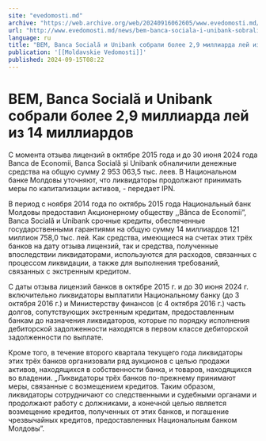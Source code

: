 ```yaml
---
site: "evedomosti.md"
archive: "https://web.archive.org/web/20240916062605/www.evedomosti.md/news/bem-banca-sociala-i-unibank-sobrali-bolee-29-milliarda-lej-i"
url: "http://www.evedomosti.md/news/bem-banca-sociala-i-unibank-sobrali-bolee-29-milliarda-lej-i"
language: ru
title: "BEM, Banca Socială и Unibank собрали более 2,9 миллиарда лей из 14 миллиардов"
publication: '[[Moldavskie Vedomosti]]'
published: 2024-09-15T08:22
---
```


# BEM, Banca Socială и Unibank собрали более 2,9 миллиарда лей из 14 миллиардов

С момента отзыва лицензий в октябре 2015 года и до 30 июня 2024 года Banca de Economii, Banca Socială și Unibank обналичили денежные средства на общую сумму 2 953 063,5 тыс. леев. В Национальном банке Молдовы уточняют, что ликвидаторы продолжают принимать меры по капитализации активов, - передает IPN.

В период с ноября 2014 года по октябрь 2015 года Национальный банк Молдовы предоставил Акционерному обществу ,,Bănca de Economii”, Banca Socială и Unibank срочные кредиты, обеспеченные государственными гарантиями на общую сумму 14 миллиардов 121 миллион 758,0 тыс. лей. Как средства, имеющиеся на счетах этих трёх банков на дату отзыва лицензий, так и средства, полученные впоследствии ликвидаторами, используются для расходов, связанных с процессом ликвидации, а также для выполнения требований, связанных с экстренным кредитом.

С даты отзыва лицензий банков в октябре 2015 г. и до 30 июня 2024 г. включительно ликвидаторы выплатили Национальному банку (до 3 октября 2016 г.) и Министерству финансов (с 4 октября 2016 г.) часть долгов, сопутствующих экстренным кредитам, предоставленным банкам до назначения ликвидаторов, которые по порядку исполнения дебиторской задолженности находятся в первом классе дебиторской задолженности по выплате.

Кроме того, в течение второго квартала текущего года ликвидаторы этих трёх банков организовали ряд аукционов с целью продажи активов, находящихся в собственности банка, и товаров, находящихся во владении. „Ликвидаторы трёх банков по-прежнему принимают меры, связанные с возмещением кредитов. Таким образом, ликвидаторы сотрудничают со следственными и судебными органами и продолжают работу с должниками, а конечной целью является возмещение кредитов, полученных от этих банков, и погашение чрезвычайных кредитов, предоставленных Национальным банком Молдовы”.